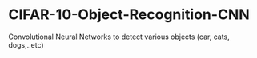 # CIFAR-10-Object-Recognition-CNN
Convolutional Neural Networks to detect various objects (car, cats, dogs,..etc) 
